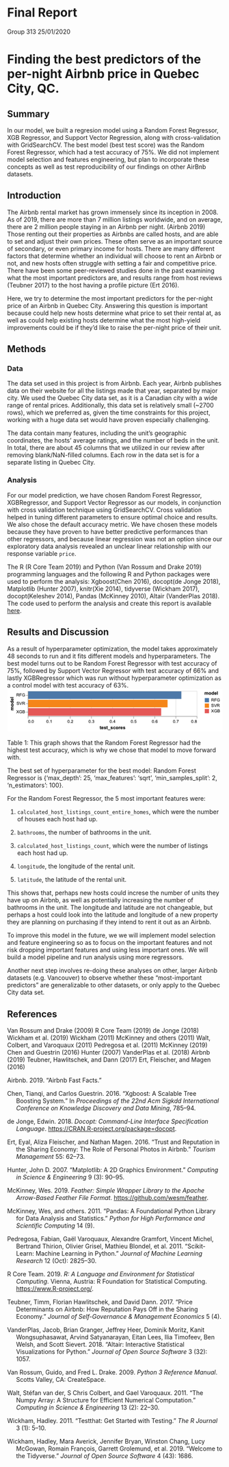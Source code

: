 Final Report
================
Group 313
25/01/2020

# Finding the best predictors of the per-night Airbnb price in Quebec City, QC.

## Summary

In our model, we built a regresion model using a Random Forest
Regressor, XGB Regressor, and Support Vector Regression, along with
cross-validation with GridSearchCV. The best model (best test score) was
the Random Forest Regressor, which had a test accuracy of 75%. We did
not implement model selection and features engineering, but plan to
incorporate these concepts as well as test reproducibility of our
findings on other AirBnb datasets.

## Introduction

The Airbnb rental market has grown immensely since its inception in
2008. As of 2019, there are more than 7 million listings worldwide, and
on average, there are 2 million people staying in an Airbnb per night.
(Airbnb 2019) Those renting out their properties as Airbnbs are called
hosts, and are able to set and adjust their own prices. These often
serve as an important source of secondary, or even primary income for
hosts. There are many different factors that determine whether an
individual will choose to rent an Airbnb or not, and new hosts often
struggle with setting a fair and competitive price. There have been some
peer-reviewed studies done in the past examining what the most important
predictors are, and results range from host reviews (Teubner 2017) to
the host having a profile picture (Ert 2016).

Here, we try to determine the most important predictors for the
per-night price of an Airbnb in Quebec City. Answering this question is
important because could help new hosts determine what price to set their
rental at, as well as could help existing hosts determine what the most
high-yield improvements could be if they’d like to raise the per-night
price of their unit.

## Methods

### Data

The data set used in this project is from Airbnb. Each year, Airbnb
publishes data on their website for all the listings made that year,
separated by major city. We used the Quebec City data set, as it is a
Canadian city with a wide range of rental prices. Additionally, this
data set is relatively small (\~2700 rows), which we preferred as, given
the time constraints for this project, working with a huge data set
would have proven especially challenging.

The data contain many features, including the unit’s geographic
coordinates, the hosts’ average ratings, and the number of beds in the
unit. In total, there are about 45 columns that we utilized in our
review after removing blank/NaN-filled columns. Each row in the data set
is for a separate listing in Quebec City.

### Analysis

For our model prediction, we have chosen Random Forest Regressor,
XGBRegressor, and Support Vector Regressor as our models, in conjunction
with cross validation technique using GridSearchCV. Cross validation
helped in tuning different parameters to ensure optimal choice and
results. We also chose the default accuracy metric. We have chosen these
models because they have proven to have better predictive performances
than other regressors, and because linear regression was not an option
since our exploratory data analysis revealed an unclear linear
relationship with our response variable `price`.

The R (R Core Team 2019) and Python (Van Rossum and Drake 2019)
programming languages and the following R and Python packages were used
to perform the analysis: Xgboost(Chen 2016), docopt(de Jonge 2018),
Matplotlib (Hunter 2007), knitr(Xie 2014), tidyverse (Wickham 2017),
docopt(Keleshev 2014), Pandas (McKinney 2010), Altair (VanderPlas 2018).
The code used to perform the analysis and create this report is
available [here](https://github.com/UBC-MDS/DSCI_522_Group313).

## Results and Discussion

As a result of hyperparameter optimization, the model takes
approximately 48 seconds to run and it fits different models and
hyperparameters. The best model turns out to be Random Forest Regressor
with test accuracy of 75%, followed by Support Vector Regressor with
test accuracy of 66% and lastly XGBRegressor which was run without
hyperparameter optimization as a control model with test accuracy of
63%. ![img](../results/score_plot.png)

Table 1: This graph shows that the Random Forest Regressor had the
highest test accuracy, which is why we chose that model to move forward
with.

The best set of hyperparameter for the best model: Random Forest
Regressor is {‘max\_depth’: 25, ‘max\_features’: ‘sqrt’,
‘min\_samples\_split’: 2, ‘n\_estimators’: 100}.

For the Random Forest Regressor, the 5 most important features were:

1.  `calculated_host_listings_count_entire_homes`, which were the number
    of houses each host had up.

2.  `bathrooms`, the number of bathrooms in the unit.

3.  `calculated_host_listings_count`, which were the number of listings
    each host had up.

4.  `longitude`, the longitude of the rental unit.

5.  `latitude`, the latitude of the rental unit.

This shows that, perhaps new hosts could increse the number of units
they have up on Airbnb, as well as potentially increasing the number of
bathrooms in the unit. The longitude and latitude are not changeable,
but perhaps a host could look into the latitude and longitude of a new
property they are planning on purchasing if they intend to rent it out
as an Airbnb.

To improve this model in the future, we we will implement model
selection and feature engineering so as to focus on the important
features and not risk dropping important features and using less
important ones. We will build a model pipeline and run analysis using
more regressors.

Another next step involves re-doing these analyses on other, larger
Airbnb datasets (e.g. Vancouver) to observe whether these
“most-important predictors” are generalizable to other datasets, or
only apply to the Quebec City data set.

## References

Van Rossum and Drake (2009) R Core Team (2019) de Jonge (2018) Wickham
et al. (2019) Wickham (2011) McKinney and others (2011) Walt, Colbert,
and Varoquaux (2011) Pedregosa et al. (2011) McKinney (2019) Chen and
Guestrin (2016) Hunter (2007) VanderPlas et al. (2018) Airbnb (2019)
Teubner, Hawlitschek, and Dann (2017) Ert, Fleischer, and Magen (2016)

<div id="refs" class="references hanging-indent">

<div id="ref-airbnb2019airbnb">

Airbnb. 2019. “Airbnb Fast Facts.”

</div>

<div id="ref-chen2016xgboost">

Chen, Tianqi, and Carlos Guestrin. 2016. “Xgboost: A Scalable Tree
Boosting System.” In *Proceedings of the 22nd Acm Sigkdd International
Conference on Knowledge Discovery and Data Mining*, 785–94.

</div>

<div id="ref-docopt">

de Jonge, Edwin. 2018. *Docopt: Command-Line Interface Specification
Language*. <https://CRAN.R-project.org/package=docopt>.

</div>

<div id="ref-ert2016trust">

Ert, Eyal, Aliza Fleischer, and Nathan Magen. 2016. “Trust and
Reputation in the Sharing Economy: The Role of Personal Photos in
Airbnb.” *Tourism Management* 55: 62–73.

</div>

<div id="ref-hunter2007matplotlib">

Hunter, John D. 2007. “Matplotlib: A 2D Graphics Environment.”
*Computing in Science & Engineering* 9 (3): 90–95.

</div>

<div id="ref-featherpy">

McKinney, Wes. 2019. *Feather: Simple Wrapper Library to the Apache
Arrow-Based Feather File Format*. <https://github.com/wesm/feather>.

</div>

<div id="ref-mckinney2011pandas">

McKinney, Wes, and others. 2011. “Pandas: A Foundational Python Library
for Data Analysis and Statistics.” *Python for High Performance and
Scientific Computing* 14 (9).

</div>

<div id="ref-pedregosa2011scikit">

Pedregosa, Fabian, Gaël Varoquaux, Alexandre Gramfort, Vincent Michel,
Bertrand Thirion, Olivier Grisel, Mathieu Blondel, et al. 2011.
“Scikit-Learn: Machine Learning in Python.” *Journal of Machine
Learning Research* 12 (Oct): 2825–30.

</div>

<div id="ref-R">

R Core Team. 2019. *R: A Language and Environment for Statistical
Computing*. Vienna, Austria: R Foundation for Statistical Computing.
<https://www.R-project.org/>.

</div>

<div id="ref-teubner2017price">

Teubner, Timm, Florian Hawlitschek, and David Dann. 2017. “Price
Determinants on Airbnb: How Reputation Pays Off in the Sharing Economy.”
*Journal of Self-Governance & Management Economics* 5 (4).

</div>

<div id="ref-vanderplas2018altair">

VanderPlas, Jacob, Brian Granger, Jeffrey Heer, Dominik Moritz, Kanit
Wongsuphasawat, Arvind Satyanarayan, Eitan Lees, Ilia Timofeev, Ben
Welsh, and Scott Sievert. 2018. “Altair: Interactive Statistical
Visualizations for Python.” *Journal of Open Source Software* 3 (32):
1057.

</div>

<div id="ref-Python">

Van Rossum, Guido, and Fred L. Drake. 2009. *Python 3 Reference Manual*.
Scotts Valley, CA: CreateSpace.

</div>

<div id="ref-walt2011numpy">

Walt, Stéfan van der, S Chris Colbert, and Gael Varoquaux. 2011. “The
Numpy Array: A Structure for Efficient Numerical Computation.”
*Computing in Science & Engineering* 13 (2): 22–30.

</div>

<div id="ref-wickham2011testthat">

Wickham, Hadley. 2011. “Testthat: Get Started with Testing.” *The R
Journal* 3 (1): 5–10.

</div>

<div id="ref-wickham2019welcome">

Wickham, Hadley, Mara Averick, Jennifer Bryan, Winston Chang, Lucy
McGowan, Romain François, Garrett Grolemund, et al. 2019. “Welcome to
the Tidyverse.” *Journal of Open Source Software* 4 (43): 1686.

</div>

</div>
